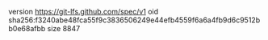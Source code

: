 version https://git-lfs.github.com/spec/v1
oid sha256:f3240abe48fca55f9c3836506249e44efb4559f6a6a4fb9d6c9512bb0e68afbb
size 8847
